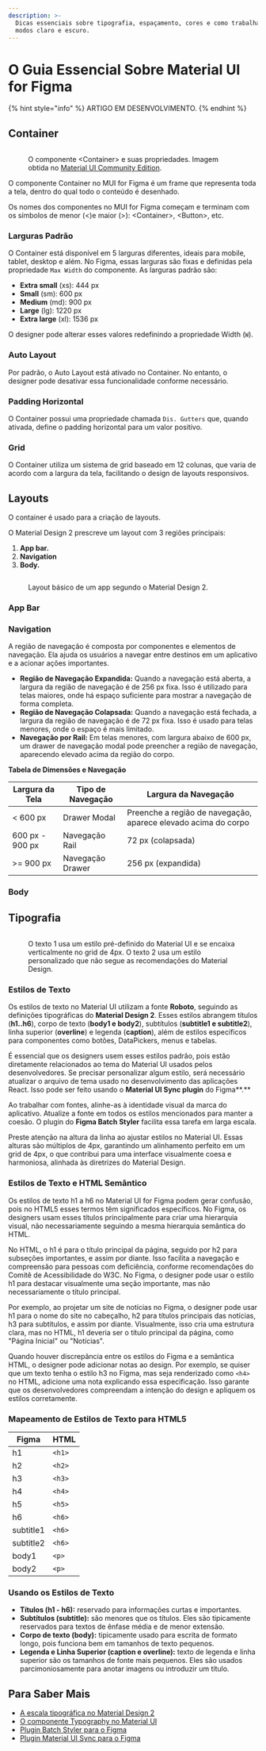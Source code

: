 ```yaml
---
description: >-
  Dicas essenciais sobre tipografia, espaçamento, cores e como trabalhar com os
  modos claro e escuro.
---
```


# O Guia Essencial Sobre Material UI for Figma

{% hint style="info" %}
ARTIGO EM DESENVOLVIMENTO.
{% endhint %}

## Container

<figure><img src="../.gitbook/assets/image (49).png" alt=""><figcaption><p>O componente &#x3C;Container> e suas propriedades. Imagem obtida no <a href="https://www.figma.com/community/file/912837788133317724">Material UI Community Edition</a>.</p></figcaption></figure>

O componente Container no MUI for Figma é um frame que representa toda a tela, dentro do qual todo o conteúdo é desenhado.

Os nomes dos componentes no MUI for Figma começam e terminam com os símbolos de menor (<)e maior (>): \<Container>, \<Button>, etc.

### **Larguras Padrão**

O Container está disponível em 5 larguras diferentes, ideais para mobile, tablet, desktop e além. No Figma, essas larguras são fixas e definidas pela propriedade `Max Width` do componente. As larguras padrão são:

* **Extra small** (xs): 444 px
* **Small** (sm): 600 px
* **Medium** (md): 900 px
* **Large** (lg): 1220 px
* **Extra large** (xl): 1536 px

O designer pode alterar esses valores redefinindo a propriedade Width (`W`).

### **Auto Layout**

Por padrão, o Auto Layout está ativado no Container. No entanto, o designer pode desativar essa funcionalidade conforme necessário.

### **Padding Horizontal**

O Container possui uma propriedade chamada `Dis. Gutters` que, quando ativada, define o padding horizontal para um valor positivo.

### **Grid**

O Container utiliza um sistema de grid baseado em 12 colunas, que varia de acordo com a largura da tela, facilitando o design de layouts responsivos.

## Layouts

O container é usado para a criação de layouts.

O Material Design 2 prescreve um layout com 3 regiões principais:

1. **App bar.**
2. **Navigation**
3. **Body.**

<figure><img src="../.gitbook/assets/image (53).png" alt=""><figcaption><p>Layout básico de um app segundo o Material Design 2.</p></figcaption></figure>

### App Bar



### Navigation

A região de navegação é composta por componentes e elementos de navegação. Ela ajuda os usuários a navegar entre destinos em um aplicativo e a acionar ações importantes.

* **Região de Navegação Expandida:** Quando a navegação está aberta, a largura da região de navegação é de 256 px fixa. Isso é utilizado para telas maiores, onde há espaço suficiente para mostrar a navegação de forma completa.
* **Região de Navegação Colapsada:** Quando a navegação está fechada, a largura da região de navegação é de 72 px fixa. Isso é usado para telas menores, onde o espaço é mais limitado.
* **Navegação por Rail:** Em telas menores, com largura abaixo de 600 px, um drawer de navegação modal pode preencher a região de navegação, aparecendo elevado acima da região do corpo.

**Tabela de Dimensões e Navegação**

| Largura da Tela | Tipo de Navegação | Largura da Navegação                                           |
| --------------- | ----------------- | -------------------------------------------------------------- |
| < 600 px        | Drawer Modal      | Preenche a região de navegação, aparece elevado acima do corpo |
| 600 px - 900 px | Navegação Rail    | 72 px (colapsada)                                              |
| >= 900 px       | Navegação Drawer  | 256 px (expandida)                                             |

### Body



















## Tipografia

<figure><img src="../.gitbook/assets/image (4).png" alt=""><figcaption><p>O texto 1 usa um estilo pré-definido do Material UI e se encaixa verticalmente no grid de 4px. O texto 2 usa um estilo personalizado que não segue as recomendações do Material Design.</p></figcaption></figure>

### Estilos de Texto

Os estilos de texto no Material UI utilizam a fonte **Roboto**, seguindo as definições tipográficas do **Material Design 2**. Esses estilos abrangem títulos (**h1..h6**), corpo de texto (**body1 e body2**), subtítulos (**subtitle1 e subtitle2**), linha superior (**overline**) e legenda (**caption**), além de estilos específicos para componentes como botões, DataPickers, menus e tabelas.

É essencial que os designers usem esses estilos padrão, pois estão diretamente relacionados ao tema do Material UI usados pelos desenvolvedores. Se precisar personalizar algum estilo, será necessário atualizar o arquivo de tema usado no desenvolvimento das aplicações React. Isso pode ser feito usando o **Material UI Sync plugin** do Figma**.**

Ao trabalhar com fontes, alinhe-as à identidade visual da marca do aplicativo. Atualize a fonte em todos os estilos mencionados para manter a coesão. O plugin do **Figma Batch Styler** facilita essa tarefa em larga escala.

Preste atenção na altura da linha ao ajustar estilos no Material UI. Essas alturas são múltiplos de 4px, garantindo um alinhamento perfeito em um grid de 4px, o que contribui para uma interface visualmente coesa e harmoniosa, alinhada às diretrizes do Material Design.

### Estilos de Texto e HTML Semântico

Os estilos de texto h1 a h6 no Material UI for Figma podem gerar confusão, pois no HTML5 esses termos têm significados específicos. No Figma, os designers usam esses títulos principalmente para criar uma hierarquia visual, não necessariamente seguindo a mesma hierarquia semântica do HTML.

No HTML, o h1 é para o título principal da página, seguido por h2 para subseções importantes, e assim por diante. Isso facilita a navegação e compreensão para pessoas com deficiência, conforme recomendações do Comitê de Acessibilidade do W3C. No Figma, o designer pode usar o estilo h1 para destacar visualmente uma seção importante, mas não necessariamente o título principal.

Por exemplo, ao projetar um site de notícias no Figma, o designer pode usar h1 para o nome do site no cabeçalho, h2 para títulos principais das notícias, h3 para subtítulos, e assim por diante. Visualmente, isso cria uma estrutura clara, mas no HTML, h1 deveria ser o título principal da página, como "Página Inicial" ou "Notícias".

Quando houver discrepância entre os estilos do Figma e a semântica HTML, o designer pode adicionar notas ao design. Por exemplo, se quiser que um texto tenha o estilo h3 no Figma, mas seja renderizado como `<h4>` no HTML, adicione uma nota explicando essa especificação. Isso garante que os desenvolvedores compreendam a intenção do design e apliquem os estilos corretamente.

### Mapeamento de Estilos de Texto para HTML5

| Figma     | HTML   |
| --------- | ------ |
| h1        | `<h1>` |
| h2        | `<h2>` |
| h3        | `<h3>` |
| h4        | `<h4>` |
| h5        | `<h5>` |
| h6        | `<h6>` |
| subtitle1 | `<h6>` |
| subtitle2 | `<h6>` |
| body1     | `<p>`  |
| body2     | `<p>`  |

### Usando os Estilos de Texto

* **Títulos (h1 - h6):** reservado para informações curtas e importantes.
* **Subtítulos (subtitle):** são menores que os títulos. Eles são tipicamente reservados para textos de ênfase média e de menor extensão.
* **Corpo de texto (body):** tipicamente usado para escrita de formato longo, pois funciona bem em tamanhos de texto pequenos.
* **Legenda e Linha Superior (caption e overline):** texto de legenda e linha superior são os tamanhos de fonte mais pequenos. Eles são usados parcimoniosamente para anotar imagens ou introduzir um título.

## Para Saber Mais

* [A escala tipográfica no Material Design 2](https://m2.material.io/design/typography/the-type-system.html#type-scale)
* [O componente Typography no Material UI](https://mui.com/material-ui/react-typography/)
* [Plugin Batch Styler para o Figma](https://www.figma.com/community/plugin/818203235789864127/batch-styler)
* [Plugin Material UI Sync para o Figma](https://www.figma.com/community/plugin/1336346114713490235/material-ui-sync)





